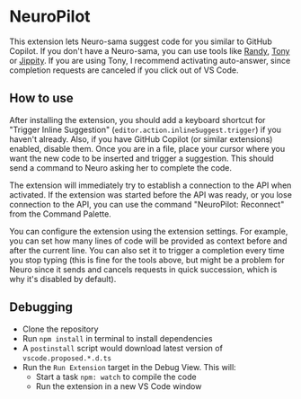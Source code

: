 # NeuroPilot

This extension lets Neuro-sama suggest code for you similar to GitHub Copilot.
If you don't have a Neuro-sama, you can use tools like [Randy](https://github.com/VedalAI/neuro-game-sdk/tree/main/Randy), [Tony](https://github.com/Pasu4/neuro-api-tony) or [Jippity](https://github.com/EnterpriseScratchDev/neuro-api-jippity).
If you are using Tony, I recommend activating auto-answer, since completion requests are canceled if you click out of VS Code.

## How to use

After installing the extension, you should add a keyboard shortcut for "Trigger Inline Suggestion" (`editor.action.inlineSuggest.trigger`) if you haven't already.
Also, if you have GitHub Copilot (or similar extensions) enabled, disable them.
Once you are in a file, place your cursor where you want the new code to be inserted and trigger a suggestion.
This should send a command to Neuro asking her to complete the code.

The extension will immediately try to establish a connection to the API when activated. If the extension was started before the API was ready, or you lose connection to the API, you can use the command "NeuroPilot: Reconnect" from the Command Palette.

You can configure the extension using the extension settings.
For example, you can set how many lines of code will be provided as context before and after the current line.
You can also set it to trigger a completion every time you stop typing (this is fine for the tools above, but might be a problem for Neuro since it sends and cancels requests in quick succession, which is why it's disabled by default).

## Debugging

- Clone the repository
- Run `npm install` in terminal to install dependencies
- A `postinstall` script would download latest version of `vscode.proposed.*.d.ts`
- Run the `Run Extension` target in the Debug View. This will:
	- Start a task `npm: watch` to compile the code
	- Run the extension in a new VS Code window
